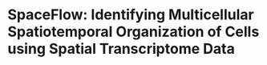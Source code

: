 # SpaceFlow: Identifying Multicellular Spatiotemporal Organization of Cells using Spatial Transcriptome Data 

